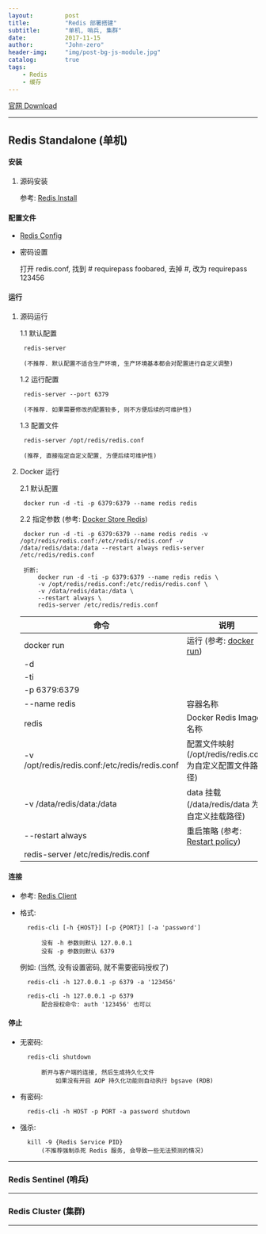 ```yaml
---
layout:     	post
title:      	"Redis 部署搭建"
subtitle:   	"单机, 哨兵, 集群"
date:       	2017-11-15
author:       	"John-zero"
header-img: 	"img/post-bg-js-module.jpg"
catalog: 		true
tags:
    - Redis
    - 缓存
---
```




<a href="https://redis.io/download" target="_blank">官网 Download</a>

***

## Redis Standalone (单机)

#### 安装

1. 源码安装

	参考: <a href="https://redis.io/download#installation" target="_blank">Redis Install</a>


#### 配置文件
	
* <a href="https://redis.io/topics/config" target="_blank">Redis Config</a>

* 密码设置
	
	打开 redis.conf, 找到 # requirepass foobared, 去掉 #, 改为 requirepass 123456

	
#### 运行

1. 源码运行

	1.1 默认配置

		redis-server

		(不推荐. 默认配置不适合生产环境, 生产环境基本都会对配置进行自定义调整)

	1.2 运行配置

		redis-server --port 6379

		(不推荐. 如果需要修改的配置较多, 则不方便后续的可维护性)

	1.3 配置文件

		redis-server /opt/redis/redis.conf

		(推荐, 直接指定自定义配置, 方便后续可维护性)

2. Docker 运行

	2.1 默认配置

		docker run -d -ti -p 6379:6379 --name redis redis

	2.2 指定参数 (参考: <a href="https://store.docker.com/images/redis" target="_blank">Docker Store Redis</a>)
	
		docker run -d -ti -p 6379:6379 --name redis redis -v /opt/redis/redis.conf:/etc/redis/redis.conf -v /data/redis/data:/data --restart always redis-server /etc/redis/redis.conf

		折断:
			docker run -d -ti -p 6379:6379 --name redis redis \ 
			-v /opt/redis/redis.conf:/etc/redis/redis.conf \
			-v /data/redis/data:/data \
			--restart always \
			redis-server /etc/redis/redis.conf

	命令 											| 说明
	------------------------------------------------|-----------------------
	docker run  									| 运行 (参考: <a href="https://docs.docker.com/engine/reference/commandline/run/" target="_blank">docker run</a>)
	-d 												|
	-ti												|
	-p 6379:6379 									|
	--name redis 									| 容器名称 
	redis  											| Docker Redis Image 名称
	-v /opt/redis/redis.conf:/etc/redis/redis.conf  | 配置文件映射 (/opt/redis/redis.conf 为自定义配置文件路径)
	-v /data/redis/data:/data 						| data 挂载 (/data/redis/data 为自定义挂载路径)
	--restart always 								| 重启策略 (参考: <a href="https://docs.docker.com/engine/reference/commandline/run/#restart-policies-restart" target="_blank">Restart policy</a>)
	redis-server /etc/redis/redis.conf 				|


#### 连接
	
* 参考: <a href="https://redis.io/topics/rediscli" target="_blank">Redis Client</a>
	
* 格式: 
	
		redis-cli [-h {HOST}] [-p {PORT}] [-a 'password']
		
			没有 -h 参数则默认 127.0.0.1
			没有 -p 参数则默认 6379
	
	例如: (当然, 没有设置密码, 就不需要密码授权了)
			
		redis-cli -h 127.0.0.1 -p 6379 -a '123456'
		
		redis-cli -h 127.0.0.1 -p 6379
			配合授权命令: auth '123456' 也可以
		

#### 停止
	
* 无密码:

		redis-cli shutdown
		
			断开与客户端的连接, 然后生成持久化文件
				如果没有开启 AOP 持久化功能则自动执行 bgsave (RDB)
	
* 有密码: 
	
		redis-cli -h HOST -p PORT -a password shutdown
		
* 强杀:
		
		kill -9 {Redis Service PID}
			(不推荐强制杀死 Redis 服务, 会导致一些无法预测的情况)
	
***		

### Redis Sentinel (哨兵)

***

### Redis Cluster (集群)

***

